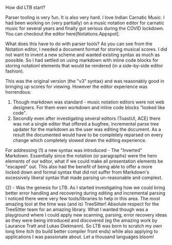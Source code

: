 
How did LTB start?

Parser tooling is very fun.  It is also very hard.  I love Indian Carnatic Music.  I had been working on (very partially) on a music notation editor for
carnatic music for several years and finally got serious during the COVID lockdown.   You can checkout the editor here[Notations.Appspot].  

What does this have to do with parser tools?  As you can see from the Notation editor, I needed a document format for storing musical scores.  I did not want to invent a new scheme and wanted existing syntax as much as possible.  So I had settled on using markdown with inline code blocks for storing notationl elements that would be rendered (in a side-by-side editor fashion).

This was the original version (the "v3" syntax) and was reasonably good in bringing up scores for viewing.  However the editor experience was horrendous:

1. Though markdown was standard - music notation editors were not web designers.  For them even workdown and inline code blocks "looked like code".
2. Secondly even after investigating several editors (ToastUI, ACE) there was not a single editor that offered a bugfree, incremental parse tree updater
for the markdown as the user was editing the document. As a result the documented would have to be completely reparsed on every change which completely
slowed down the editing experience.

For addressing (1) a new syntax was introduced - The "Inverted" Markdown.   Essentially  since the notation (or paragraphs) were the hero elements of our editor, what if we could make all presentation elements be "escaped" out.  This also had the benefit of being able to offer a more locked down and formal syntax that did not suffer from Markdown's excessively liberal syntax that made parsing un-reasonable and complext.

(2) - Was the genesis for LTB.  As I started investigating how we could bring better error handling and recovering during editing and incremental parsing I noticed there were very few tools/libraries to help in this area.  The most amazing tool at the time was (and is) TreeSitter!   Absolute respect for the TreeSitter team for an amazing library.   What I wanted though was a playground where I could apply new scanning, parsing, error recovery ideas as they were being introduced and discovered (eg the amazing work by Laurance Tratt and Lukas Diekmann).  So LTB was born to scratch my own long time itch (to build better compiler front ends) while also applying to applications I was passionate about.    Let a thousand languages bloom!
